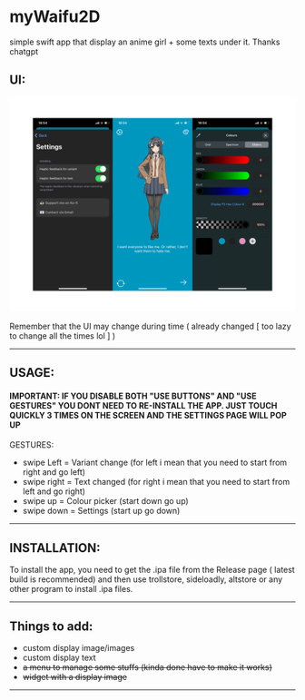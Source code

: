 # myWaifu2D
simple swift app that display an anime girl + some texts under it. Thanks chatgpt

## UI:
<img src="icon-new/ui2.png" alt="UI" />

Remember that the UI may change during time ( already changed [ too lazy to change all the times lol ] )

---
## USAGE:

#### IMPORTANT: IF YOU DISABLE BOTH "USE BUTTONS" AND "USE GESTURES" YOU DONT NEED TO RE-INSTALL THE APP. JUST TOUCH QUICKLY 3 TIMES ON THE SCREEN AND THE SETTINGS PAGE WILL POP UP

GESTURES:

- swipe Left = Variant change (for left i mean that you need to start from right and go left)
- swipe right = Text changed (for right i mean that you need to start from left and go right)
- swipe up = Colour picker (start down go up)
- swipe down = Settings (start up go down)

---

## INSTALLATION:

To install the app, you need to get the .ipa file from the Release page ( latest build is recommended) and then use trollstore, sideloadly, altstore or any other program to install .ipa files.

---
## Things to add:

- custom display image/images
- custom display text
- ~~a menu to manage some stuffs (kinda done have to make it works)~~
- ~~widget with a display image~~

---

